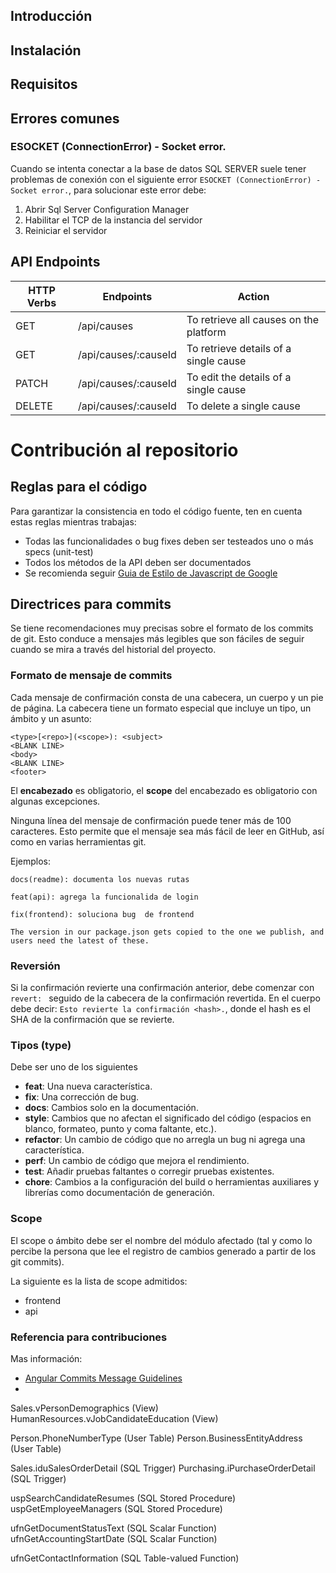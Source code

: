 ## Introducción

## Instalación

## Requisitos

## Errores comunes

### ESOCKET (ConnectionError) - Socket error.
Cuando se intenta conectar a la base de datos SQL SERVER suele tener problemas de conexión con el siguiente error `ESOCKET (ConnectionError) - Socket error.`, para solucionar este error debe: 
1. Abrir Sql Server Configuration Manager
2. Habilitar el TCP de la instancia del servidor
3. Reiniciar el servidor

## API Endpoints
| HTTP Verbs | Endpoints | Action |
| --- | --- | --- |
| GET | /api/causes | To retrieve all causes on the platform |
| GET | /api/causes/:causeId | To retrieve details of a single cause |
| PATCH | /api/causes/:causeId | To edit the details of a single cause |
| DELETE | /api/causes/:causeId | To delete a single cause |

# Contribución al repositorio

## Reglas para el código
Para garantizar la consistencia en todo el código fuente, ten en cuenta estas reglas mientras trabajas:
- Todas las funcionalidades o bug fixes deben ser testeados uno o más specs (unit-test)
- Todos los métodos de la API deben ser documentados
- Se recomienda seguir [Guia de Estilo de Javascript de Google](https://google.github.io/styleguide/jsguide.html)

## Directrices para commits
Se tiene recomendaciones muy precisas sobre el formato de los commits de git. Esto conduce a mensajes más legibles que son fáciles de seguir cuando se mira a través del historial del proyecto.

### Formato de mensaje de commits
Cada mensaje de confirmación consta de una cabecera, un cuerpo y un pie de página. La cabecera tiene un formato especial que incluye un tipo, un ámbito y un asunto:

```
<type>[<repo>](<scope>): <subject>
<BLANK LINE>
<body>
<BLANK LINE>
<footer>
```
El **encabezado** es obligatorio, el **scope** del encabezado es obligatorio con algunas excepciones.

Ninguna línea del mensaje de confirmación puede tener más de 100 caracteres. Esto permite que el mensaje sea más fácil de leer en GitHub, así como en varias herramientas git.

Ejemplos:

```
docs(readme): documenta los nuevas rutas
```
```
feat(api): agrega la funcionalida de login
```
```
fix(frontend): soluciona bug  de frontend

The version in our package.json gets copied to the one we publish, and users need the latest of these.
```

### Reversión
Si la confirmación revierte una confirmación anterior, debe comenzar con `revert: ` seguido de la cabecera de la confirmación revertida. En el cuerpo debe decir: `Esto revierte la confirmación <hash>.`, donde el hash es el SHA de la confirmación que se revierte.

### Tipos (type)
Debe ser uno de los siguientes

* **feat**: Una nueva característica.
* **fix**: Una corrección de bug.
* **docs**: Cambios solo en la documentación.
* **style**: Cambios que no afectan el significado del código (espacios en blanco, formateo, punto y coma faltante, etc.).
* **refactor**: Un cambio de código que no arregla un bug ni agrega una característica.
* **perf**: Un cambio de código que mejora el rendimiento.
* **test**: Añadir pruebas faltantes o corregir pruebas existentes.
* **chore**: Cambios a la configuración del build o herramientas auxiliares y librerías como documentación de generación.

### Scope
El scope o ámbito debe ser el nombre del módulo afectado (tal y como lo percibe la persona que lee el registro de cambios generado a partir de los git commits).

La siguiente es la lista de scope admitidos:
- frontend
- api

### Referencia para contribuciones
Mas información: 
- [Angular Commits Message Guidelines](https://github.com/angular/angular/blob/22b96b9/CONTRIBUTING.md#-commit-message-guidelines)
- 


Sales.vPersonDemographics (View)
HumanResources.vJobCandidateEducation (View)

Person.PhoneNumberType (User Table)
Person.BusinessEntityAddress (User Table)

Sales.iduSalesOrderDetail (SQL Trigger)
Purchasing.iPurchaseOrderDetail (SQL Trigger)

uspSearchCandidateResumes (SQL Stored Procedure)
uspGetEmployeeManagers (SQL Stored Procedure)

ufnGetDocumentStatusText (SQL Scalar Function)
ufnGetAccountingStartDate (SQL Scalar Function)

ufnGetContactInformation (SQL Table-valued Function)